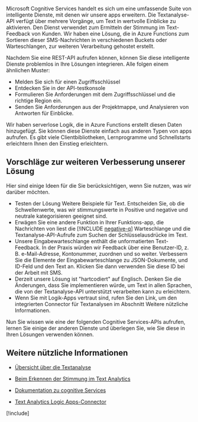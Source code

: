 Microsoft Cognitive Services handelt es sich um eine umfassende Suite von intelligente Dienste, mit denen wir unsere apps erweitern. Die Textanalyse-API verfügt über mehrere Vorgänge, um Text in wertvolle Einblicke zu aktivieren. Den Dienst verwendet zum Ermitteln der Stimmung im Text-Feedback von Kunden. Wir haben eine Lösung, die in Azure Functions zum Sortieren dieser SMS-Nachrichten in verschiedenen Buckets oder Warteschlangen, zur weiteren Verarbeitung gehostet erstellt.

Nachdem Sie eine REST-API aufrufen können, können Sie diese intelligente Dienste problemlos in Ihre Lösungen integrieren. Alle folgen einem ähnlichen Muster:

- Melden Sie sich für einen Zugriffsschlüssel
- Entdecken Sie in der API-testkonsole
- Formulieren Sie Anforderungen mit dem Zugriffsschlüssel und die richtige Region ein.
- Senden Sie Anforderungen aus der Projektmappe, und Analysieren von Antworten für Einblicke.

Wir haben serverlose Logik, die in Azure Functions erstellt diesen Daten hinzugefügt. Sie können diese Dienste einfach aus anderen Typen von apps aufrufen. Es gibt viele Clientbibliotheken, Lernprogramme und Schnellstarts erleichtern Ihnen den Einstieg erleichtern.

## <a name="suggestions-for-further-enhancement-of-our-solution"></a>Vorschläge zur weiteren Verbesserung unserer Lösung

Hier sind einige Ideen für die Sie berücksichtigen, wenn Sie nutzen, was wir darüber möchten.

- Testen der Lösung Weitere Beispiele für Text. Entscheiden Sie, ob die Schwellenwerte, was wir stimmungswerte in Positive und negative und neutrale kategorisieren geeignet sind.
- Erwägen Sie eine andere Funktion in Ihrer Funktions-app, die Nachrichten von liest die [!INCLUDE [negative-q](./q-name-negative.md)] Warteschlange und die Textanalyse-API-Aufrufe zum Suchen der Schlüsselausdrücke im Text.
- Unsere Eingabewarteschlange enthält die unformatierten Text-Feedback. In der Praxis würden wir Feedback über eine Benutzer-ID, z. B. e-Mail-Adresse, Kontonummer, zuordnen und so weiter. Verbessern Sie die Elemente der Eingabewarteschlange zu JSON-Dokumente, und ID-Feld und den Text an. Klicken Sie dann verwenden Sie diese ID bei der Arbeit mit SMS.
- Derzeit unsere Lösung ist "hartcodiert" auf Englisch. Denken Sie die Änderungen, dass Sie implementieren würde, um Text in allen Sprachen, die von der Textanalyse-API unterstützt verarbeiten kann zu erleichtern.
- Wenn Sie mit Logik-Apps vertraut sind, rufen Sie den Link, um den integrierten Connector für Textanalysen im Abschnitt Weitere nützliche Informationen.

Nun Sie wissen wie eine der folgenden Cognitive Services-APIs aufrufen, lernen Sie einige der anderen Dienste und überlegen Sie, wie Sie diese in Ihren Lösungen verwenden können.

## <a name="further-reading"></a>Weitere nützliche Informationen

- [Übersicht über die Textanalyse](https://docs.microsoft.com/azure/cognitive-services/text-analytics/overview)
- [Beim Erkennen der Stimmung im Text Analytics](https://docs.microsoft.com/azure/cognitive-services/text-analytics/how-tos/text-analytics-how-to-sentiment-analysis)
- [Dokumentation zu cognitive Services](https://docs.microsoft.com/azure/cognitive-services/)

- [Text Analytics Logic Apps-Connector](https://docs.microsoft.com/connectors/cognitiveservicestextanalytics/)

[!include[](../../../includes/azure-sandbox-cleanup.md)]
